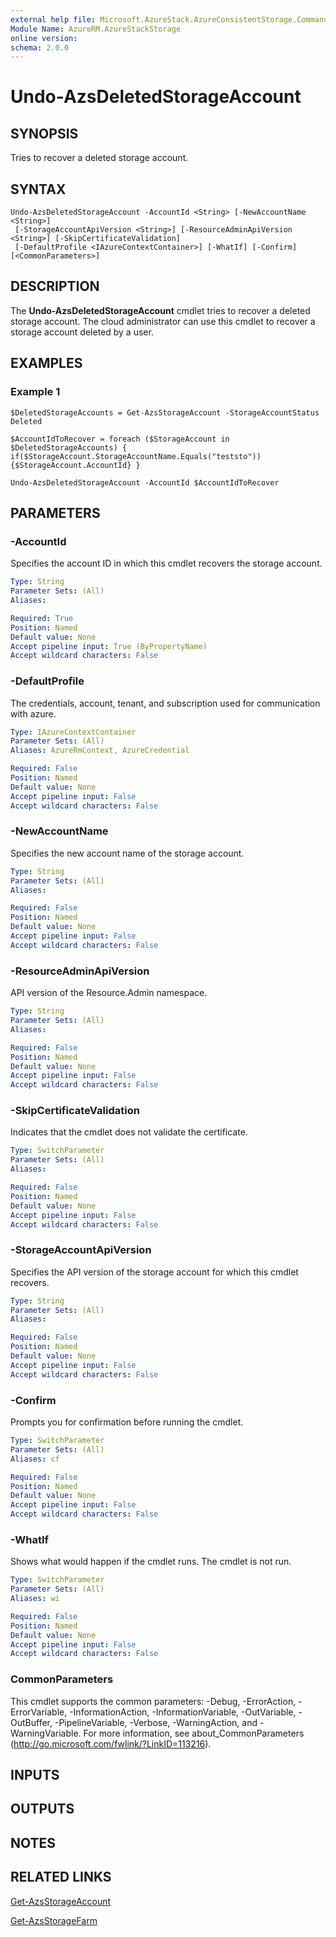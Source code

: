 ```yaml
---
external help file: Microsoft.AzureStack.AzureConsistentStorage.Commands.dll-Help.xml
Module Name: AzureRM.AzureStackStorage
online version: 
schema: 2.0.0
---
```


# Undo-AzsDeletedStorageAccount

## SYNOPSIS
Tries to recover a deleted storage account.

## SYNTAX

```
Undo-AzsDeletedStorageAccount -AccountId <String> [-NewAccountName <String>]
 [-StorageAccountApiVersion <String>] [-ResourceAdminApiVersion <String>] [-SkipCertificateValidation]
 [-DefaultProfile <IAzureContextContainer>] [-WhatIf] [-Confirm] [<CommonParameters>]
```

## DESCRIPTION
The **Undo-AzsDeletedStorageAccount** cmdlet tries to recover a deleted storage account. The cloud administrator can use this cmdlet to recover a storage account deleted by a user.

## EXAMPLES

### Example 1
```
$DeletedStorageAccounts = Get-AzsStorageAccount -StorageAccountStatus Deleted 

$AccountIdToRecover = foreach ($StorageAccount in $DeletedStorageAccounts) { if($StorageAccount.StorageAccountName.Equals("teststo")) {$StorageAccount.AccountId} }

Undo-AzsDeletedStorageAccount -AccountId $AccountIdToRecover
```

## PARAMETERS

### -AccountId
Specifies the account ID in which this cmdlet recovers the storage account.

```yaml
Type: String
Parameter Sets: (All)
Aliases: 

Required: True
Position: Named
Default value: None
Accept pipeline input: True (ByPropertyName)
Accept wildcard characters: False
```

### -DefaultProfile
The credentials, account, tenant, and subscription used for communication with azure.

```yaml
Type: IAzureContextContainer
Parameter Sets: (All)
Aliases: AzureRmContext, AzureCredential

Required: False
Position: Named
Default value: None
Accept pipeline input: False
Accept wildcard characters: False
```

### -NewAccountName
Specifies the new account name of the storage account.
```yaml
Type: String
Parameter Sets: (All)
Aliases: 

Required: False
Position: Named
Default value: None
Accept pipeline input: False
Accept wildcard characters: False
```

### -ResourceAdminApiVersion
API version of the Resource.Admin namespace.

```yaml
Type: String
Parameter Sets: (All)
Aliases: 

Required: False
Position: Named
Default value: None
Accept pipeline input: False
Accept wildcard characters: False
```

### -SkipCertificateValidation
Indicates that the cmdlet does not validate the certificate.

```yaml
Type: SwitchParameter
Parameter Sets: (All)
Aliases: 

Required: False
Position: Named
Default value: None
Accept pipeline input: False
Accept wildcard characters: False
```

### -StorageAccountApiVersion
Specifies the API version of the storage account for which this cmdlet recovers.

```yaml
Type: String
Parameter Sets: (All)
Aliases: 

Required: False
Position: Named
Default value: None
Accept pipeline input: False
Accept wildcard characters: False
```

### -Confirm
Prompts you for confirmation before running the cmdlet.

```yaml
Type: SwitchParameter
Parameter Sets: (All)
Aliases: cf

Required: False
Position: Named
Default value: None
Accept pipeline input: False
Accept wildcard characters: False
```

### -WhatIf
Shows what would happen if the cmdlet runs.
The cmdlet is not run.

```yaml
Type: SwitchParameter
Parameter Sets: (All)
Aliases: wi

Required: False
Position: Named
Default value: None
Accept pipeline input: False
Accept wildcard characters: False
```

### CommonParameters
This cmdlet supports the common parameters: -Debug, -ErrorAction, -ErrorVariable, -InformationAction, -InformationVariable, -OutVariable, -OutBuffer, -PipelineVariable, -Verbose, -WarningAction, and -WarningVariable. For more information, see about_CommonParameters (http://go.microsoft.com/fwlink/?LinkID=113216).

## INPUTS

## OUTPUTS

## NOTES

## RELATED LINKS

[Get-AzsStorageAccount](./Get-AzsStorageAccount.md)

[Get-AzsStorageFarm](./Get-AzsStorageFarm.md)


